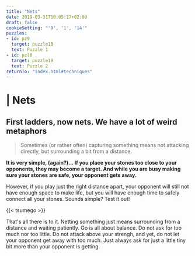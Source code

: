 ```yaml
---
title: "Nets"
date: 2019-03-31T10:05:17+02:00
draft: false
cookieSetting: "'9', '1', '14'"
puzzles:
- id: pz9
  target: puzzle18
  text: Puzzle 1
- id: pzl0
  target: puzzle19
  text: Puzzle 2
returnTo: "index.html#techniques"
---
```


# | Nets
## First ladders, now nets. We have a lot of weird metaphors

> Sometimes (or rather often) capturing something means not attacking directly, but surrounding a bit from a distance.  

**It is very simple, (again?)... If you place your stones too close to your opponents, they may become a target. And while you are busy making sure your stones are safe, your opponent gets away.**

However, if you play just the right distance apart, your opponent will still not have enough space to make life, but you will have enough time to safely connect all your stones. Sounds simple? Test it out! 

{{< tsumego >}}

That's all there is to it. Netting something just means surrounding from a distance and waiting patiently. Go is all about balance. Do not ask for too much nor too little. Do not attack above your strengh, and yet, do not let your opponent get away with too much. Just always ask for just a little tiny bit more than your opponent is getting. 